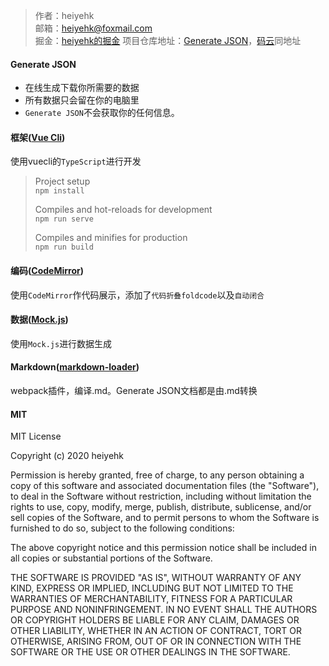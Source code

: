
> 作者：heiyehk  
> 邮箱：heiyehk@foxmail.com  
> 掘金：[heiyehk的掘金](https://juejin.im/user/5c417f7ee51d45524c7cea18)
> 项目仓库地址：[Generate JSON](https://github.com/heiyehk/generatejson)，[码云](https://gitee.com/heiyehk/generatejson)同地址

#### Generate JSON
- 在线生成下载你所需要的数据
- 所有数据只会留在你的电脑里
- `Generate JSON`不会获取你的任何信息。

#### 框架([Vue Cli](https://cli.vuejs.org/zh/))
使用vuecli的`TypeScript`进行开发
> Project setup  
> `npm install`
>
> Compiles and hot-reloads for development  
> `npm run serve`
>
> Compiles and minifies for production  
> `npm run build`

#### 编码([CodeMirror](https://codemirror.net/))
使用`CodeMirror`作代码展示，添加了`代码折叠foldcode`以及`自动闭合`

#### 数据([Mock.js](http://mockjs.com/))
使用`Mock.js`进行数据生成

#### Markdown([markdown-loader](https://www.npmjs.com/package/markdown-loader))
webpack插件，编译.md。Generate JSON文档都是由.md转换

#### MIT

MIT License

Copyright (c) 2020 heiyehk

Permission is hereby granted, free of charge, to any person obtaining a copy
of this software and associated documentation files (the "Software"), to deal
in the Software without restriction, including without limitation the rights
to use, copy, modify, merge, publish, distribute, sublicense, and/or sell
copies of the Software, and to permit persons to whom the Software is
furnished to do so, subject to the following conditions:

The above copyright notice and this permission notice shall be included in all
copies or substantial portions of the Software.

THE SOFTWARE IS PROVIDED "AS IS", WITHOUT WARRANTY OF ANY KIND, EXPRESS OR
IMPLIED, INCLUDING BUT NOT LIMITED TO THE WARRANTIES OF MERCHANTABILITY,
FITNESS FOR A PARTICULAR PURPOSE AND NONINFRINGEMENT. IN NO EVENT SHALL THE
AUTHORS OR COPYRIGHT HOLDERS BE LIABLE FOR ANY CLAIM, DAMAGES OR OTHER
LIABILITY, WHETHER IN AN ACTION OF CONTRACT, TORT OR OTHERWISE, ARISING FROM,
OUT OF OR IN CONNECTION WITH THE SOFTWARE OR THE USE OR OTHER DEALINGS IN THE
SOFTWARE.
